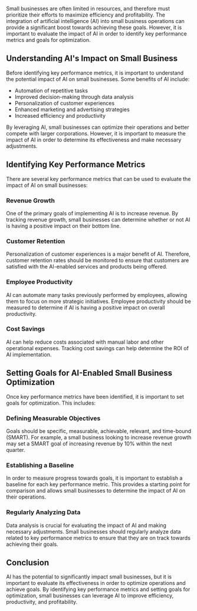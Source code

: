 

Small businesses are often limited in resources, and therefore must prioritize their efforts to maximize efficiency and profitability. The integration of artificial intelligence (AI) into small business operations can provide a significant boost towards achieving these goals. However, it is important to evaluate the impact of AI in order to identify key performance metrics and goals for optimization.

Understanding AI's Impact on Small Business
-------------------------------------------

Before identifying key performance metrics, it is important to understand the potential impact of AI on small businesses. Some benefits of AI include:

* Automation of repetitive tasks
* Improved decision-making through data analysis
* Personalization of customer experiences
* Enhanced marketing and advertising strategies
* Increased efficiency and productivity

By leveraging AI, small businesses can optimize their operations and better compete with larger corporations. However, it is important to measure the impact of AI in order to determine its effectiveness and make necessary adjustments.

Identifying Key Performance Metrics
-----------------------------------

There are several key performance metrics that can be used to evaluate the impact of AI on small businesses:

### Revenue Growth

One of the primary goals of implementing AI is to increase revenue. By tracking revenue growth, small businesses can determine whether or not AI is having a positive impact on their bottom line.

### Customer Retention

Personalization of customer experiences is a major benefit of AI. Therefore, customer retention rates should be monitored to ensure that customers are satisfied with the AI-enabled services and products being offered.

### Employee Productivity

AI can automate many tasks previously performed by employees, allowing them to focus on more strategic initiatives. Employee productivity should be measured to determine if AI is having a positive impact on overall productivity.

### Cost Savings

AI can help reduce costs associated with manual labor and other operational expenses. Tracking cost savings can help determine the ROI of AI implementation.

Setting Goals for AI-Enabled Small Business Optimization
--------------------------------------------------------

Once key performance metrics have been identified, it is important to set goals for optimization. This includes:

### Defining Measurable Objectives

Goals should be specific, measurable, achievable, relevant, and time-bound (SMART). For example, a small business looking to increase revenue growth may set a SMART goal of increasing revenue by 10% within the next quarter.

### Establishing a Baseline

In order to measure progress towards goals, it is important to establish a baseline for each key performance metric. This provides a starting point for comparison and allows small businesses to determine the impact of AI on their operations.

### Regularly Analyzing Data

Data analysis is crucial for evaluating the impact of AI and making necessary adjustments. Small businesses should regularly analyze data related to key performance metrics to ensure that they are on track towards achieving their goals.

Conclusion
----------

AI has the potential to significantly impact small businesses, but it is important to evaluate its effectiveness in order to optimize operations and achieve goals. By identifying key performance metrics and setting goals for optimization, small businesses can leverage AI to improve efficiency, productivity, and profitability.
